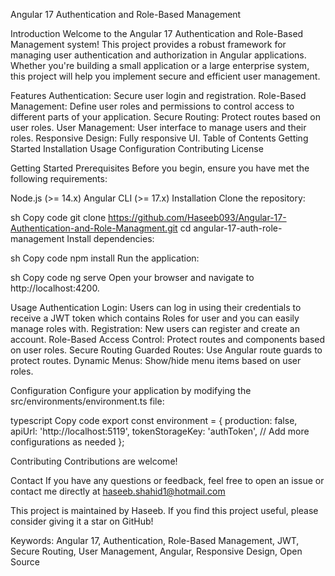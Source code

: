 Angular 17 Authentication and Role-Based Management


Introduction
Welcome to the Angular 17 Authentication and Role-Based Management system! This project provides a robust framework for managing user authentication and authorization in Angular applications. Whether you're building a small application or a large enterprise system, this project will help you implement secure and efficient user management.

Features
Authentication: Secure user login and registration.
Role-Based Management: Define user roles and permissions to control access to different parts of your application.
Secure Routing: Protect routes based on user roles.
User Management: User interface to manage users and their roles.
Responsive Design: Fully responsive UI.
Table of Contents
Getting Started
Installation
Usage
Configuration
Contributing
License

Getting Started
Prerequisites
Before you begin, ensure you have met the following requirements:

Node.js (>= 14.x)
Angular CLI (>= 17.x)
Installation
Clone the repository:

sh
Copy code
git clone https://github.com/Haseeb093/Angular-17-Authentication-and-Role-Managment.git
cd angular-17-auth-role-management
Install dependencies:

sh
Copy code
npm install
Run the application:

sh
Copy code
ng serve
Open your browser and navigate to http://localhost:4200.

Usage
Authentication
Login: Users can log in using their credentials to receive a JWT token which contains Roles for user and you can easily manage roles with.
Registration: New users can register and create an account.
Role-Based Access Control: Protect routes and components based on user roles.
Secure Routing
Guarded Routes: Use Angular route guards to protect routes.
Dynamic Menus: Show/hide menu items based on user roles.

Configuration
Configure your application by modifying the src/environments/environment.ts file:

typescript
Copy code
export const environment = {
  production: false,
  apiUrl: 'http://localhost:5119',
  tokenStorageKey: 'authToken',
  // Add more configurations as needed
};

Contributing
Contributions are welcome! 

Contact
If you have any questions or feedback, feel free to open an issue or contact me directly at haseeb.shahid1@hotmail.com

This project is maintained by Haseeb. If you find this project useful, please consider giving it a star on GitHub!

Keywords: Angular 17, Authentication, Role-Based Management, JWT, Secure Routing, User Management, Angular, Responsive Design, Open Source









